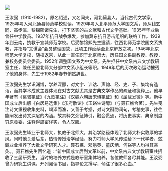 ![](https://s2.loli.net/2022/08/31/c4rNHsoYyi1Xdwl.png)

王汝弼（1910-1982），原名绍通，又名闻夫，河北蓟县人。当代古代文学家。1925年考入河北通县师范学校就读。1929年考入北平师范大学国文系，师从钱玄同、高步瀛、黎锦熙诸先生，打下坚实的古文献和古代文学基础。1935年毕业后曾任中学教员。1937年抗日战争爆发，参加冀东抗日游击组织的联络工作。1939年到云南，执教于宣城师范学校。后受黎锦熙先生邀请，往西北师范学院国文系执教，并指导“文谭会”会员整理国故，此项工作延续至北京解放之初。1946年北京师范大学复校，随校返京，从此一直任职于北京师大，历任国文系副教授、教授，兼校务委员会委员。1952年调整国文系为中文系，先生担任中文系古典文学教研室主任，兼任民盟北师大分部中文系小组长等职。1949年后的历次政治运动摧残了他的身体，先生于1982年春节悄然辞世。 

王汝弼先生学识渊博，学养深醇，对文字、训诂、声韵、经、史、子、集均有造诣，而其学术成就主要体现在对古文献尤其是古典文学作品的疏证和笺释上。他早年著有《离骚笺证》《九歌笺注》《汉魏六朝唐宋诗笺证》和《屈赋发微》等。新中国成立后出版《白居易选集》《乐府散论》《玉谿生诗醇》（与聂石樵合著）。先生笺注诗文重视收集史料，竭泽而渔，又善于考据，对诗文斟酌词句，考稽史事，往往能阐发出诗文深层的内涵。故其释文旁征博引，融会贯通，将历史事实、典章制度穷原竟委，注释得周密详实，令人叹服。

王汝弼先生毕业于北师大，执教于北师大，其治学路径体现了北师大朴实敦厚的学风。同时他关爱后辈，热情传授治学经验，努力将师大学风传递给下一代学者，兢兢业业培养了大批文学研究人才。聂石樵、邓魁英、童庆炳、何裕等人均得其亲灸。。聂石樵先生回忆道：“新中国成立后到文革以前，中文系古典文学教研室共招收了三届研究生，当时的培养方式是教研室集体培养，各位教师各尽其能。王汝弼曾为研究生讲课，开列阅读书目，指导论文撰写，倾注了很多心血。”